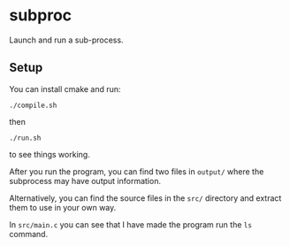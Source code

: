 # subproc
Launch and run a sub-process.

## Setup
You can install cmake and run:
```
./compile.sh
```
then
```
./run.sh
```
to see things working. 

After you run the program, you can find two files in ```output/``` where the subprocess may have output information.

Alternatively, you can find the source files in the ```src/``` directory and extract them to use in your own way.

In ```src/main.c``` you can see that I have made the program run the `ls` command.
